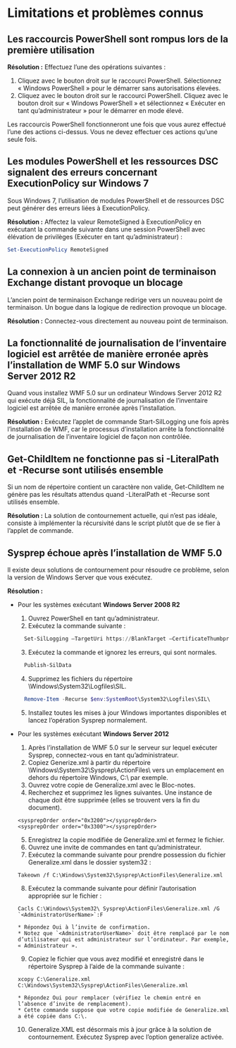 # <a name="known-issues-and-limitations"></a>Limitations et problèmes connus

<a name="powershell-shortcuts-are-broken-when-used-for-the-first-time"></a>Les raccourcis PowerShell sont rompus lors de la première utilisation
------------------------------------------------------------

**Résolution :** Effectuez l’une des opérations suivantes :

1.  Cliquez avec le bouton droit sur le raccourci PowerShell. Sélectionnez « Windows PowerShell » pour le démarrer sans autorisations élevées.
2.  Cliquez avec le bouton droit sur le raccourci PowerShell. Cliquez avec le bouton droit sur « Windows PowerShell » et sélectionnez « Exécuter en tant qu’administrateur » pour le démarrer en mode élevé.

Les raccourcis PowerShell fonctionneront une fois que vous aurez effectué l’une des actions ci-dessus. Vous ne devez effectuer ces actions qu’une seule fois.


<a name="powershell-modules-and-dsc-resources-report-errors-about-executionpolicy-on-windows-7"></a>Les modules PowerShell et les ressources DSC signalent des erreurs concernant ExecutionPolicy sur Windows 7
-------------------------------------------------------------------------------------
Sous Windows 7, l’utilisation de modules PowerShell et de ressources DSC peut générer des erreurs liées à ExecutionPolicy.

**Résolution :** Affectez la valeur RemoteSigned à ExecutionPolicy en exécutant la commande suivante dans une session PowerShell avec élévation de privilèges (Exécuter en tant qu’administrateur) :

```powershell
Set-ExecutionPolicy RemoteSigned
```

<a name="connecting-to-an-old-remote-exchange-endpoint-causes-a-crash"></a>La connexion à un ancien point de terminaison Exchange distant provoque un blocage
------------------------------------------------------------

L’ancien point de terminaison Exchange redirige vers un nouveau point de terminaison. Un bogue dans la logique de redirection provoque un blocage.

**Résolution :** Connectez-vous directement au nouveau point de terminaison.


<a name="software-inventory-logging-feature-is-erroneously-stopped-after-wmf-50-installation-on-windows-server-2012-r2"></a>La fonctionnalité de journalisation de l’inventaire logiciel est arrêtée de manière erronée après l’installation de WMF 5.0 sur Windows Server 2012 R2
-------------------------------------------------------------------------------------------------------------

Quand vous installez WMF 5.0 sur un ordinateur Windows Server 2012 R2 qui exécute déjà SIL, la fonctionnalité de journalisation de l’inventaire logiciel est arrêtée de manière erronée après l’installation.

**Résolution :** Exécutez l’applet de commande Start-SilLogging une fois après l’installation de WMF, car le processus d’installation arrête la fonctionnalité de journalisation de l’inventaire logiciel de façon non contrôlée.

<a name="getchilditem-does-not-work-if-literalpath-and-recurse-are-used-together"></a>Get-ChildItem ne fonctionne pas si -LiteralPath et -Recurse sont utilisés ensemble
--------------------------------------------------------------------------

Si un nom de répertoire contient un caractère non valide, Get-ChildItem ne génère pas les résultats attendus quand -LiteralPath et -Recurse sont utilisés ensemble.

**Résolution :** La solution de contournement actuelle, qui n’est pas idéale, consiste à implémenter la récursivité dans le script plutôt que de se fier à l’applet de commande.


<a name="sysprep-fails-after-wmf-50-installation"></a>Sysprep échoue après l’installation de WMF 5.0
----------------------------------------

Il existe deux solutions de contournement pour résoudre ce problème, selon la version de Windows Server que vous exécutez.

**Résolution :**
- Pour les systèmes exécutant **Windows Server 2008 R2**
  1. Ouvrez PowerShell en tant qu’administrateur.
  2. Exécutez la commande suivante : 
  
  ```powershell
    Set-SilLogging –TargetUri https://BlankTarget –CertificateThumbprint 0123456789
  ```
  3. Exécutez la commande et ignorez les erreurs, qui sont normales.
  
  ```powershell
    Publish-SilData
   ```
  4. Supprimez les fichiers du répertoire \Windows\System32\Logfiles\SIL\.
  
  ```powershell
    Remove-Item -Recurse $env:SystemRoot\System32\Logfiles\SIL\
  ```
  5. Installez toutes les mises à jour Windows importantes disponibles et lancez l’opération Sysprep normalement.
  
- Pour les systèmes exécutant **Windows Server 2012**
  1.    Après l’installation de WMF 5.0 sur le serveur sur lequel exécuter Sysprep, connectez-vous en tant qu’administrateur.
  2.    Copiez Generize.xml à partir du répertoire \Windows\System32\Sysprep\ActionFiles\ vers un emplacement en dehors du répertoire Windows, C:\ par exemple.
  3.    Ouvrez votre copie de Generalize.xml avec le Bloc-notes.
  4.    Recherchez et supprimez les lignes suivantes. Une instance de chaque doit être supprimée (elles se trouvent vers la fin du document).

    ```
    <sysprepOrder order="0x3200"></sysprepOrder>
    <sysprepOrder order="0x3300"></sysprepOrder>
    ```

  5.    Enregistrez la copie modifiée de Generalize.xml et fermez le fichier.
  6.    Ouvrez une invite de commandes en tant qu’administrateur.
  7.    Exécutez la commande suivante pour prendre possession du fichier Generalize.xml dans le dossier system32 :

    ```
    Takeown /f C:\Windows\System32\Sysprep\ActionFiles\Generalize.xml 
    ```

  8.    Exécutez la commande suivante pour définir l’autorisation appropriée sur le fichier :

    ```
    Cacls C:\Windows\System32\ Sysprep\ActionFiles\Generalize.xml /G `<AdministratorUserName>`:F 
    ```
      * Répondez Oui à l’invite de confirmation. 
      * Notez que `<AdministratorUserName>` doit être remplacé par le nom d’utilisateur qui est administrateur sur l’ordinateur. Par exemple, « Administrateur ».
      
  9.    Copiez le fichier que vous avez modifié et enregistré dans le répertoire Sysprep à l’aide de la commande suivante :

    ```
    xcopy C:\Generalize.xml C:\Windows\System32\Sysprep\ActionFiles\Generalize.xml 
    ```
      * Répondez Oui pour remplacer (vérifiez le chemin entré en l’absence d’invite de remplacement).
      * Cette commande suppose que votre copie modifiée de Generalize.xml a été copiée dans C:\.

  10.   Generalize.XML est désormais mis à jour grâce à la solution de contournement. Exécutez Sysprep avec l’option generalize activée.


<!--HONumber=Oct16_HO5-->


